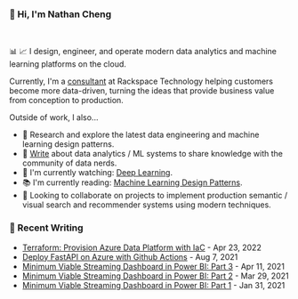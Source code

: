 ### 👋 Hi, I'm Nathan Cheng
</br>

📊 📈 I design, engineer, and operate modern data analytics and machine learning  platforms on the cloud. 

Currently, I'm a [consultant](https://www.linkedin.com/in/nathancheng-data) at Rackspace Technology helping customers become more data-driven, turning the ideas that provide business value from conception to production.

Outside of work, I also... 
- 🔭 Research and explore the latest data engineering and machine learning design patterns.
- 📝 [Write](https://natworkeffects.medium.com) about data analytics / ML systems to share knowledge with the community of data nerds.
- 🎦 I'm currently watching: [Deep Learning](https://www.youtube.com/playlist?list=PLkRLdi-c79HKEWoi4oryj-Cx-e47y_NcM).
- 📚 I'm currently reading: [Machine Learning Design Patterns](https://www.oreilly.com/library/view/machine-learning-design/9781098115777).
- 👯 Looking to collaborate on projects to implement production semantic / visual search and recommender systems using modern techniques.


### 📝 Recent Writing
- [Terraform: Provision Azure Data Platform with IaC](https://natworkeffects.medium.com/terraform-provision-azure-data-platform-with-iac-28cfddac0234) - Apr 23, 2022
- [Deploy FastAPI on Azure with Github Actions](https://towardsdatascience.com/deploy-fastapi-on-azure-with-github-actions-32c5ab248ce3) - Aug 7, 2021
- [Minimum Viable Streaming Dashboard in Power BI: Part 3](https://towardsdatascience.com/minimum-viable-streaming-dashboard-in-power-bi-part-3-9d0b29f4f6a2) - Apr 11, 2021
- [Minimum Viable Streaming Dashboard in Power BI: Part 2](https://towardsdatascience.com/minimum-viable-streaming-dashboard-in-power-bi-part-2-b902cd25c8) - Mar 29, 2021
- [Minimum Viable Streaming Dashboard in Power BI: Part 1](https://towardsdatascience.com/minimum-viable-streaming-dashboard-in-power-bi-part-1-56e00a82c22f) - Jan 31, 2021

